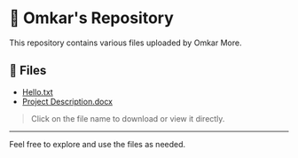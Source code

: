 # 📁 Omkar's Repository

This repository contains various files uploaded by Omkar More.

## 📄 Files

- [Hello.txt](https://github.com/Omkarmore616/Omkar/raw/main/Hello.txt)
- [Project Description.docx](https://github.com/Omkarmore616/Omkar/raw/main/Project%20Description.docx)

> Click on the file name to download or view it directly.

---

Feel free to explore and use the files as needed.
